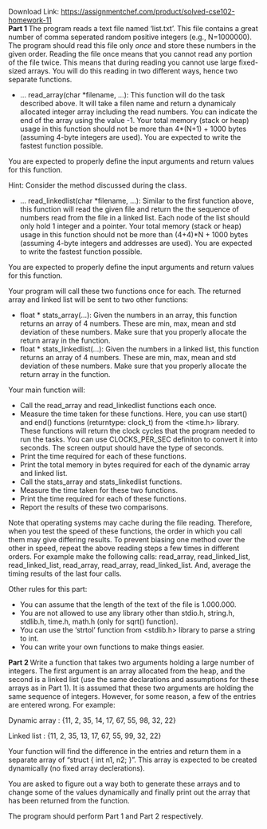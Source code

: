 Download Link: https://assignmentchef.com/product/solved-cse102-homework-11
<br>
<strong>Part 1 </strong>The program reads a text file named ‘list.txt’. This file contains a great number of comma seperated random positive integers (e.g., N=1000000). The program should read this file only <em>once</em> and store these numbers in the given order. Reading the file once means that you cannot read any portion of the file twice. This means that during reading you cannot use large fixed-sized arrays.  You will do this reading in two different ways, hence two separate functions.

<ul>

 <li>… read_array(char *filename, …): This function will do the task described above. It will take a filen name and return a dynamicaly allocated integer array including the read numbers. You can indicate the end of the array using the value -1. Your total memory (stack or heap) usage in this function should not be more than 4*(N+1) + 1000 bytes (assuming 4-byte integers are used). You are expected to write the fastest function possible.</li>

</ul>

You are expected to properly define the input arguments and return values for this function.

Hint: Consider the method discussed during the class.

<ul>

 <li>… read_linkedlist(char *filename, …): Similar to the first function above, this function will read the given file and return the the sequence of numbers read from the file in a linked list. Each node of the list should only hold 1 integer and a pointer. Your total memory (stack or heap) usage in this function should not be more than (4+4)*N + 1000 bytes (assuming 4-byte integers and addresses are used). You are expected to write the fastest function possible.</li>

</ul>

You are expected to properly define the input arguments and return values for this function.

Your program will call these two functions once for each. The returned array and linked list will be sent to two other functions:

<ul>

 <li>float * stats_array(…): Given the numbers in an array, this function returns an array of 4 numbers. These are min, max, mean and std deviation of these numbers. Make sure that you properly allocate the return array in the function.</li>

 <li>float * stats_linkedlist(…): Given the numbers in a linked list, this function returns an array of 4 numbers. These are min, max, mean and std deviation of these numbers. Make sure that you properly allocate the return array in the function.</li>

</ul>

Your main function will:

<ul>

 <li>Call the read_array and read_linkedlist functions each once.</li>

 <li>Measure the time taken for these functions. Here, you can use start() and end() functions (returntype: clock_t) from the &lt;time.h&gt; library. These functions will return the clock cycles that the program needed to run the tasks. You can use CLOCKS_PER_SEC definiton to convert it into seconds. The screen output should have the type of seconds.</li>

 <li>Print the time required for each of these functions.</li>

 <li>Print the total memory in bytes required for each of the dynamic array and linked list.</li>

 <li>Call the stats_array and stats_linkedlist functions.</li>

 <li>Measure the time taken for these two functions.</li>

 <li>Print the time required for each of these functions.</li>

 <li>Report the results of these two comparisons.</li>

</ul>

Note that operating systems may cache during the file reading. Therefore, when you test the speed of these functions, the order in which you call them may give differing results. To prevent biasing one method over the other in speed, repeat the above reading steps a few times in different orders. For example make the following calls: read_array, read_linked_list, read_linked_list, read_array, read_array, read_linked_list. And, average the timing results of the last four calls.

Other rules for this part:

<ul>

 <li>You can assume that the length of the text of the file is 1.000.000.</li>

 <li>You are not allowed to use any library other than stdio.h, string.h, stdlib.h, time.h, math.h (only for sqrt() function).</li>

 <li>You can use the ‘strtol’ function from &lt;stdlib.h&gt; library to parse a string to int.</li>

 <li>You can write your own functions to make things easier.</li>

</ul>

<strong>Part 2 </strong> Write a function that takes two arguments holding a large number of integers. The first argument is an array allocated from the heap, and the second is a linked list (use the same declarations and assumptions for these arrays as in Part 1). It is assumed that these two arguments are holding the same sequence of integers. However, for some reason, a few of the entries are entered wrong. For example:

Dynamic array : {11, 2, 35, 14, 17, 67, 55, 98, 32, 22}

Linked list            : {11, 2, 35, 13, 17, 67, 55, 99, 32, 22}

Your function will find the difference in the entries and return them in a separate array of “struct { int n1, n2; }”. This array is expected to be created dynamically (no fixed array declerations).

You are asked to figure out a way both to generate these arrays and to change some of the values dynamically and finally print out the array that has been returned from the function.

The program should perform Part 1 and Part 2 respectively.
